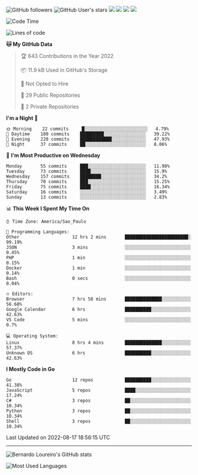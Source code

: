 ![GitHub followers](https://img.shields.io/github/followers/bernardolm?style=for-the-badge&label=GitHub%20followers) ![GitHub User's stars](https://img.shields.io/github/stars/bernardolm?style=for-the-badge&label=GitHub%20User's%20stars) [![](https://img.shields.io/static/v1?logo=linkedin&label=LinkedIn&message=bernardolm&color=0A66C2&style=for-the-badge)](https://www.linkedin.com/in/bernardolm) [![](https://img.shields.io/static/v1?logo=lastdotfm&label=last.fm&message=bernardolm&color=D51007&style=for-the-badge)](https://www.last.fm/user/bernardolm) [![](https://img.shields.io/static/v1?logo=spotify&label=spotify&message=bernardolou&color=1ED760&style=for-the-badge)](https://open.spotify.com/user/bernardolou) [![](https://img.shields.io/static/v1?logo=awesomelists&label=My%20awesome%20stars&message=⭐⭐⭐&color=FC60A8&style=for-the-badge)](https://github.com/bernardolm/awesome-stars)

<!--START_SECTION:waka-->
![Code Time](http://img.shields.io/badge/Code%20Time-1%2C612%20hrs%2018%20mins-blue)

![Lines of code](https://img.shields.io/badge/From%20Hello%20World%20I%27ve%20Written--16%20Thousand%20lines%20of%20code-blue)

**🐱 My GitHub Data** 

> 🏆 643 Contributions in the Year 2022
 > 
> 📦 11.9 kB Used in GitHub's Storage 
 > 
> 🚫 Not Opted to Hire
 > 
> 📜 29 Public Repositories 
 > 
> 🔑 2 Private Repositories  
 > 
**I'm a Night 🦉** 

```text
🌞 Morning    22 commits     █░░░░░░░░░░░░░░░░░░░░░░░░   4.79% 
🌆 Daytime    180 commits    █████████░░░░░░░░░░░░░░░░   39.22% 
🌃 Evening    220 commits    ████████████░░░░░░░░░░░░░   47.93% 
🌙 Night      37 commits     ██░░░░░░░░░░░░░░░░░░░░░░░   8.06%

```
📅 **I'm Most Productive on Wednesday** 

```text
Monday       55 commits     ███░░░░░░░░░░░░░░░░░░░░░░   11.98% 
Tuesday      73 commits     ████░░░░░░░░░░░░░░░░░░░░░   15.9% 
Wednesday    157 commits    ████████░░░░░░░░░░░░░░░░░   34.2% 
Thursday     70 commits     ███░░░░░░░░░░░░░░░░░░░░░░   15.25% 
Friday       75 commits     ████░░░░░░░░░░░░░░░░░░░░░   16.34% 
Saturday     16 commits     ░░░░░░░░░░░░░░░░░░░░░░░░░   3.49% 
Sunday       13 commits     ░░░░░░░░░░░░░░░░░░░░░░░░░   2.83%

```


📊 **This Week I Spent My Time On** 

```text
⌚︎ Time Zone: America/Sao_Paulo

💬 Programming Languages: 
Other                    12 hrs 2 mins       ████████████████████████░   99.19% 
JSON                     3 mins              ░░░░░░░░░░░░░░░░░░░░░░░░░   0.45% 
PHP                      1 min               ░░░░░░░░░░░░░░░░░░░░░░░░░   0.15% 
Docker                   1 min               ░░░░░░░░░░░░░░░░░░░░░░░░░   0.14% 
Bash                     0 secs              ░░░░░░░░░░░░░░░░░░░░░░░░░   0.04%

🔥 Editors: 
Browser                  7 hrs 58 mins       ██████████████░░░░░░░░░░░   56.68% 
Google Calendar          6 hrs               ██████████░░░░░░░░░░░░░░░   42.63% 
VS Code                  5 mins              ░░░░░░░░░░░░░░░░░░░░░░░░░   0.7%

💻 Operating System: 
Linux                    8 hrs 4 mins        ██████████████░░░░░░░░░░░   57.37% 
Unknown OS               6 hrs               ██████████░░░░░░░░░░░░░░░   42.63%

```

**I Mostly Code in Go** 

```text
Go                       12 repos            ██████████░░░░░░░░░░░░░░░   41.38% 
JavaScript               5 repos             ████░░░░░░░░░░░░░░░░░░░░░   17.24% 
C#                       3 repos             ██░░░░░░░░░░░░░░░░░░░░░░░   10.34% 
Python                   3 repos             ██░░░░░░░░░░░░░░░░░░░░░░░   10.34% 
Shell                    3 repos             ██░░░░░░░░░░░░░░░░░░░░░░░   10.34%

```



 Last Updated on 2022-08-17 18:56:15 UTC
<!--END_SECTION:waka-->

---

![Bernardo Loureiro's GitHub stats](https://github-readme-stats.vercel.app/api?username=bernardolm&count_private=true&show_icons=true&theme=nightowl&include_all_commits=true)

![Most Used Languages](https://github-readme-stats.vercel.app/api/top-langs/?username=bernardolm&theme=nightowl&langs_count=99)
